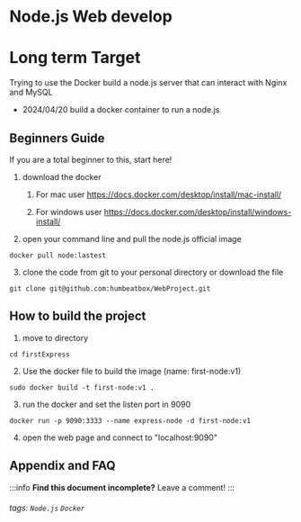 Node.js Web develop
===

# Long term Target
Trying to use the Docker build a node.js server that can interact with Nginx and MySQL

* 2024/04/20 build a docker container to run a node.js

## Beginners Guide

If you are a total beginner to this, start here!

1. download the docker
    1. For mac user https://docs.docker.com/desktop/install/mac-install/
   
    2. For windows user https://docs.docker.com/desktop/install/windows-install/
       
  
2. open your command line and pull the node.js official image
```
docker pull node:lastest
```
3. clone the code from git to your personal directory or download the file
```
git clone git@github.com:humbeatbox/WebProject.git
```


How to build the project
---
1. move to directory

```bash=
cd firstExpress
```
2. Use the docker file to build the image (name: first-node:v1)

```dockerfile=
sudo docker build -t first-node:v1 .
```
3. run the docker and set the listen port in 9090
```dockerfile=
docker run -p 9090:3333 --name express-node -d first-node:v1
```

4. open the web page and connect to "localhost:9090"


## Appendix and FAQ

:::info
**Find this document incomplete?** Leave a comment!
:::

###### tags: `Node.js` `Docker`
